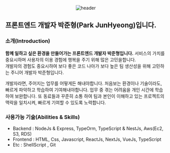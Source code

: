 <div align="center">
  
![header](https://capsule-render.vercel.app/api?type=waving&color=0:07EFEB,20:1EC4DC,40:369ACD,60:4D6FBE,100:6644AF&height=250&fontColor=ffffff&section=header&text=BBAKJUN&fontSize=90&animation=fadeIn)
  
</div>

## 프론트엔드 개발자 박준형(Park JunHyeong)입니다.

### 소개(Introduction)
**함꼐 일하고 싶은 환경을 만들어가는 프론트엔드 개발자 박준형입니다.**
서비스의 가치를 중요시하며 사용자의 이용 경험에 행복을 주기 위해 많은 고민을합니다. <br>
개발자의 경험도 중요시하여 보다 좋은 코드 나아가 보다 높은 팀 생산성을 위해 고민하는 주니어 개발자 박준형입니다.

개발자라면, 주어지는 업무를 어떻게든 해내야합니다. 처음보는 환경이나 기술이라도, 빠르게 파악하고 학습하여 기여해내야합니다. 업무 중 겪는 어려움을 개인 시간에 학습하여 보완합니다. 또 동료들과 꾸준히 소통 하여 팀과 본인이 이해하고 있는 프로젝트의 맥락을 일치시켜, 빠르게 기여할 수 있도록 노력합니다.


### 사용가능 기술(Abilities & Skills)

- Backend : NodeJs & Express, TypeOrm, TypeScript & NestJs, Aws(Ec2, S3, RDS)
- Frontend : HTML, Css, Javascript, ReactJs, NextJs, VueJs, TypeScript
- Etc : ShellScript , Git
